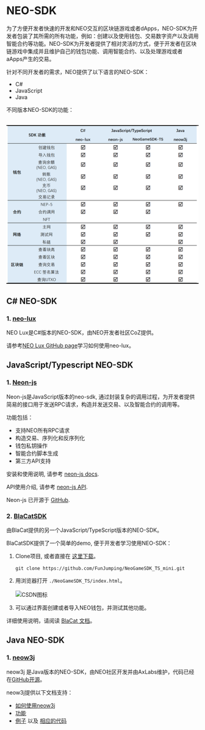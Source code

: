 # NEO-SDK
为了方便开发者快速的开发和NEO交互的区块链游戏或者dApps，NEO-SDK为开发者包装了其所需的所有功能，例如：创建以及使用钱包、交易数字资产以及调用智能合约等功能。NEO-SDK为开发者提供了相对灵活的方式，便于开发者在区块链游戏中集成并且维护自己的钱包功能、调用智能合约、以及处理游戏或者aApps产生的交易。

针对不同开发者的需求，NEO提供了以下语言的NEO-SDK：
* C#
* JavaScript
* Java

不同版本NEO-SDK的功能：

&emsp;&emsp;<img src="../images/neo-sdk-CN.png" width = "550" alt="CSDN图标" />

## C# NEO-SDK
### 1. [neo-lux](https://github.com/CityOfZion/neo-lux)
NEO Lux是C#版本的NEO-SDK，由NEO开发者社区CoZ提供。

请参考[NEO Lux GitHub page](https://github.com/CityOfZion/neo-lux#neo-lux)学习如何使用neo-lux。

## JavaScript/Typescript NEO-SDK
### 1. [Neon-js](https://github.com/CityOfZion/neon-js)
Neon-js是JavaScript版本的neo-sdk, 通过封装复杂的调用过程，为开发者提供简易的接口用于发送RPC请求，构造并发送交易、以及智能合约的调用等。

功能包括：
* 支持NEO所有RPC请求
* 构造交易、序列化和反序列化
* 钱包私钥操作
* 智能合约脚本生成
* 第三方API支持

安装和使用说明, 请参考 [neon-js docs](http://cityofzion.io/neon-js/docs/en/overview.html). 

API使用介绍, 请参考 [neon-js API](http://cityofzion.io/neon-js/docs/en/api/index.html).

Neon-js 已开源于 [GitHub](https://github.com/CityOfZion/neon-js).

### 2. [BlaCatSDK](https://github.com/FunJumping/NeoGameSDK_TS_mini)
由BlaCat提供的另一个JavaScript/TypeScript版本的NEO-SDK。

BlaCatSDK提供了一个简单的demo, 便于开发者学习使用NEO-SDK：
1. Clone项目, 或者直接在 [这里下载](https://github.com/FunJumping/NeoGameSDK_TS_mini/archive/master.zip)。
    ```
    git clone https://github.com/FunJumping/NeoGameSDK_TS_mini.git
    ```

2. 用浏览器打开 `./NeoGameSDK_TS/index.html`。
    \
    \
    <img src="../images/blacat-neo-sdk.png" height = "300" alt="CSDN图标" />

3. 可以通过界面创建或者导入NEO钱包，并测试其他功能。

详细使用说明，请阅读 [BlaCat 文档](https://github.com/FunJumping/NeoGameSDK_TS_mini#blacatsdk-usage-documentation)。

## Java NEO-SDK
### 1. [neow3j](https://github.com/neow3j/neow3j#neow3j-a-java-library-to-interact-with-neo-nodes)
neow3j 是Java版本的NEO-SDK，由NEO社区开发并由AxLabs维护，代码已经在[GitHub开源](https://github.com/neow3j/neow3j)。

neow3j提供以下文档支持：
* [如何使用neow3j](https://github.com/neow3j/neow3j#getting-started)
* [功能](https://github.com/neow3j/neow3j#features) 
* [例子](https://github.com/neow3j/neow3j#examples) 以及  [相应的代码](https://github.com/neow3j/neow3j-examples)